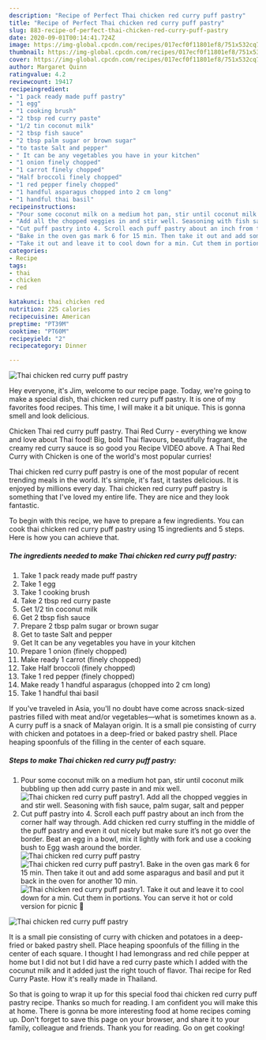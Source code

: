 ```yaml
---
description: "Recipe of Perfect Thai chicken red curry puff pastry"
title: "Recipe of Perfect Thai chicken red curry puff pastry"
slug: 883-recipe-of-perfect-thai-chicken-red-curry-puff-pastry
date: 2020-09-01T00:14:41.724Z
image: https://img-global.cpcdn.com/recipes/017ecf0f11801ef8/751x532cq70/thai-chicken-red-curry-puff-pastry-recipe-main-photo.jpg
thumbnail: https://img-global.cpcdn.com/recipes/017ecf0f11801ef8/751x532cq70/thai-chicken-red-curry-puff-pastry-recipe-main-photo.jpg
cover: https://img-global.cpcdn.com/recipes/017ecf0f11801ef8/751x532cq70/thai-chicken-red-curry-puff-pastry-recipe-main-photo.jpg
author: Margaret Quinn
ratingvalue: 4.2
reviewcount: 19417
recipeingredient:
- "1 pack ready made puff pastry"
- "1 egg"
- "1 cooking brush"
- "2 tbsp red curry paste"
- "1/2 tin coconut milk"
- "2 tbsp fish sauce"
- "2 tbsp palm sugar or brown sugar"
- "to taste Salt and pepper"
- " It can be any vegetables you have in your kitchen"
- "1 onion finely chopped"
- "1 carrot finely chopped"
- "Half broccoli finely chopped"
- "1 red pepper finely chopped"
- "1 handful asparagus chopped into 2 cm long"
- "1 handful thai basil"
recipeinstructions:
- "Pour some coconut milk on a medium hot pan, stir until coconut milk bubbling up then add curry paste in and mix well."
- "Add all the chopped veggies in and stir well. Seasoning with fish sauce, palm sugar, salt and pepper"
- "Cut puff pastry into 4. Scroll each puff pastry about an inch from the corner half way through. Add chicken red curry stuffing in the middle of the puff pastry and even it out nicely but make sure it’s not go over the border. Beat an egg in a bowl, mix it lightly with fork and use a cooking bush to Egg wash around the border."
- "Bake in the oven gas mark 6 for 15 min. Then take it out and add some asparagus and basil and put it back in the oven for another 10 min."
- "Take it out and leave it to cool down for a min. Cut them in portions. You can serve it hot or cold version for picnic 🧺"
categories:
- Recipe
tags:
- thai
- chicken
- red

katakunci: thai chicken red 
nutrition: 225 calories
recipecuisine: American
preptime: "PT39M"
cooktime: "PT60M"
recipeyield: "2"
recipecategory: Dinner

---
```



![Thai chicken red curry puff pastry](https://img-global.cpcdn.com/recipes/017ecf0f11801ef8/751x532cq70/thai-chicken-red-curry-puff-pastry-recipe-main-photo.jpg)

Hey everyone, it's Jim, welcome to our recipe page. Today, we're going to make a special dish, thai chicken red curry puff pastry. It is one of my favorites food recipes. This time, I will make it a bit unique. This is gonna smell and look delicious.

Chicken Thai red curry puff pastry. Thai Red Curry - everything we know and love about Thai food! Big, bold Thai flavours, beautifully fragrant, the creamy red curry sauce is so good you Recipe VIDEO above. A Thai Red Curry with Chicken is one of the world&#39;s most popular curries!

Thai chicken red curry puff pastry is one of the most popular of recent trending meals in the world. It's simple, it's fast, it tastes delicious. It is enjoyed by millions every day. Thai chicken red curry puff pastry is something that I've loved my entire life. They are nice and they look fantastic.


To begin with this recipe, we have to prepare a few ingredients. You can cook thai chicken red curry puff pastry using 15 ingredients and 5 steps. Here is how you can achieve that.

<!--inarticleads1-->

##### The ingredients needed to make Thai chicken red curry puff pastry:

1. Take 1 pack ready made puff pastry
1. Take 1 egg
1. Take 1 cooking brush
1. Take 2 tbsp red curry paste
1. Get 1/2 tin coconut milk
1. Get 2 tbsp fish sauce
1. Prepare 2 tbsp palm sugar or brown sugar
1. Get to taste Salt and pepper
1. Get  It can be any vegetables you have in your kitchen
1. Prepare 1 onion (finely chopped)
1. Make ready 1 carrot (finely chopped)
1. Take Half broccoli (finely chopped)
1. Take 1 red pepper (finely chopped)
1. Make ready 1 handful asparagus (chopped into 2 cm long)
1. Take 1 handful thai basil


If you&#39;ve traveled in Asia, you&#39;ll no doubt have come across snack-sized pastries filled with meat and/or vegetables―what is sometimes known as a. A curry puff is a snack of Malayan origin. It is a small pie consisting of curry with chicken and potatoes in a deep-fried or baked pastry shell. Place heaping spoonfuls of the filling in the center of each square. 

<!--inarticleads2-->

##### Steps to make Thai chicken red curry puff pastry:

1. Pour some coconut milk on a medium hot pan, stir until coconut milk bubbling up then add curry paste in and mix well.
<img src="//assets-global.cpcdn.com/assets/icons/button_play-2c75c40dde080a61004c1f40b05d8f140eaff45d7e9e6481dc71c63d2e7c4909.png" alt="Thai chicken red curry puff pastry">1. Add all the chopped veggies in and stir well. Seasoning with fish sauce, palm sugar, salt and pepper
1. Cut puff pastry into 4. Scroll each puff pastry about an inch from the corner half way through. Add chicken red curry stuffing in the middle of the puff pastry and even it out nicely but make sure it’s not go over the border. Beat an egg in a bowl, mix it lightly with fork and use a cooking bush to Egg wash around the border.
<img src="//assets-global.cpcdn.com/assets/icons/button_play-2c75c40dde080a61004c1f40b05d8f140eaff45d7e9e6481dc71c63d2e7c4909.png" alt="Thai chicken red curry puff pastry"><img src="//assets-global.cpcdn.com/assets/icons/button_play-2c75c40dde080a61004c1f40b05d8f140eaff45d7e9e6481dc71c63d2e7c4909.png" alt="Thai chicken red curry puff pastry">1. Bake in the oven gas mark 6 for 15 min. Then take it out and add some asparagus and basil and put it back in the oven for another 10 min.
<img src="//assets-global.cpcdn.com/assets/icons/button_play-2c75c40dde080a61004c1f40b05d8f140eaff45d7e9e6481dc71c63d2e7c4909.png" alt="Thai chicken red curry puff pastry">1. Take it out and leave it to cool down for a min. Cut them in portions. You can serve it hot or cold version for picnic 🧺
<img src="//assets-global.cpcdn.com/assets/icons/button_play-2c75c40dde080a61004c1f40b05d8f140eaff45d7e9e6481dc71c63d2e7c4909.png" alt="Thai chicken red curry puff pastry">

It is a small pie consisting of curry with chicken and potatoes in a deep-fried or baked pastry shell. Place heaping spoonfuls of the filling in the center of each square. I thought I had lemongrass and red chile pepper at home but I did not but I did have a red curry paste which I added with the cocunut milk and it added just the right touch of flavor. Thai recipe for Red Curry Paste. How it&#39;s really made in Thailand. 

So that is going to wrap it up for this special food thai chicken red curry puff pastry recipe. Thanks so much for reading. I am confident you will make this at home. There is gonna be more interesting food at home recipes coming up. Don't forget to save this page on your browser, and share it to your family, colleague and friends. Thank you for reading. Go on get cooking!
